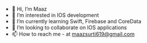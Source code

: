 - 👋 Hi, I’m Maaz
- 👀 I’m interested in IOS development
- 🌱 I’m currently learning Swift, Firebase and CoreData
- 💞️ I’m looking to collaborate on IOS applications
- 📫 How to reach me - at maazsurti619@gmail.com

<!---
Maaz112/Maaz112 is a ✨ special ✨ repository because its `README.md` (this file) appears on your GitHub profile.
You can click the Preview link to take a look at your changes.
--->
